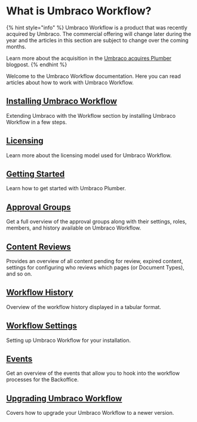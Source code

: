 # What is Umbraco Workflow?

{% hint style="info" %}
Umbraco Workflow is a product that was recently acquired by Umbraco. The commercial offering will change later during the year and the articles in this section are subject to change over the coming months.

Learn more about the acquisition in the [Umbraco acquires Plumber](https://umbraco.com/blog/umbraco-acquires-plumber/) blogpost.
{% endhint %}

Welcome to the Umbraco Workflow documentation. Here you can read articles about how to work with Umbraco Workflow.

## [Installing Umbraco Workflow](installing-workflow.md)

Extending Umbraco with the Workflow section by installing Umbraco Workflow in a few steps.

## [Licensing](licensing.md)

Learn more about the licensing model used for Umbraco Workflow.

## [Getting Started](getting-started.md)

Learn how to get started with Umbraco Plumber.

## [Approval Groups](approval-groups.md)

Get a full overview of the approval groups along with their settings, roles, members, and history available on Umbraco Workflow.

## [Content Reviews](content-reviews.md)

Provides an overview of all content pending for review, expired content, settings for configuring who reviews which pages (or Document Types), and so on.

## [Workflow History](workflow-history.md)

Overview of the workflow history displayed in a tabular format.

## [Workflow Settings](workflow-settings.md)

Setting up Umbraco Workflow for your installation.

## [Events](events.md)

Get an overview of the events that allow you to hook into the workflow processes for the Backoffice.

## [Upgrading Umbraco Workflow](upgrading-workflow.md)

Covers how to upgrade your Umbraco Workflow to a newer version.
